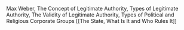Max Weber, The Concept of Legitimate Authority, Types of Legitimate Authority, The Validity of Legitimate Authority, Types of Political and Religious Corporate Groups
[[The State, What Is It and Who Rules It]]
